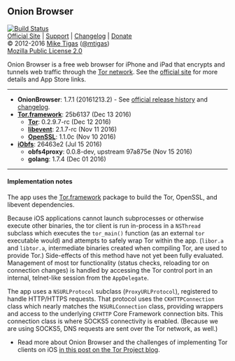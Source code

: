 ## Onion Browser

[![Build Status](https://travis-ci.org/mtigas/OnionBrowser.svg?branch=master)](https://travis-ci.org/mtigas/OnionBrowser)  
[Official Site][official] | [Support][help] | [Changelog][changelog] | [Donate][donate]  
&copy; 2012-2016 [Mike Tigas][miketigas] ([@mtigas](https://twitter.com/mtigas))  
[Mozilla Public License 2.0][license]

Onion Browser is a free web browser for iPhone and iPad that encrypts and tunnels web traffic through the [Tor network][tor]. See the [official site][official] for more details
and App Store links.

---

* **OnionBrowser**: 1.7.1 (20161213.2) - See [official release history][releases] and [changelog][changelog].
* **[Tor.framework][Tor.framework]**: 25b6137 (Dec 13 2016)
  * **[Tor][tor]**: 0.2.9.7-rc (Dec 12 2016)
  * **[libevent][libevent]**: 2.1.7-rc (Nov 11 2016)
  * **[OpenSSL][openssl]**: 1.1.0c (Nov 10 2016)
* **[iObfs][iobfs]**: 26463e2 (Jul 15 2016)
  * **obfs4proxy**: 0.0.8-dev, upstream 97a875e (Nov 15 2016)
  * **golang**: 1.7.4 (Dec 01 2016)

[official]: https://mike.tig.as/onionbrowser/
[help]: https://mike.tig.as/onionbrowser/help/
[releases]: https://github.com/mtigas/OnionBrowser/releases
[changelog]: https://raw.github.com/mtigas/OnionBrowser/master/CHANGES.txt
[donate]: https://mike.tig.as/onionbrowser/#support-project
[miketigas]: https://mike.tig.as/
[license]: https://github.com/mtigas/OnionBrowser/blob/master/LICENSE
[Tor.framework]: https://github.com/iCepa/Tor.framework
[tor]: https://www.torproject.org/
[libevent]: http://libevent.org/
[openssl]: https://www.openssl.org/
[iobfs]: https://github.com/mtigas/iObfs

---

#### Implementation notes

The app uses the [Tor.framework][Tor.framework] package to build the Tor, OpenSSL, and libevent
dependencies.

Because iOS applications cannot launch subprocesses or otherwise execute other
binaries, the tor client is run in-process in a `NSThread` subclass which
executes the `tor_main()` function (as an external `tor` executable would)
and attempts to safely wrap Tor within the app. (`libor.a` and
`libtor.a`, intermediate binaries created when compiling Tor, are used to
provide Tor.) Side-effects of this method have not yet been fully evaluated.
Management of most tor functionality (status checks, reloading tor on connection
changes) is handled by accessing the Tor control port in an internal, telnet-like
session from the `AppDelegate`.

The app uses a `NSURLProtocol` subclass (`ProxyURLProtocol`), registered to
handle HTTP/HTTPS requests. That protocol uses the `CKHTTPConnection` class
which nearly matches the `NSURLConnection` class, providing wrappers and access
to the underlying `CFHTTP` Core Framework connection bits. This connection
class is where SOCKS5 connectivity is enabled. (Because we are using SOCKS5,
DNS requests are sent over the Tor network, as well.)

* Read more about Onion Browser and the challenges of implementing Tor clients on iOS
[in this post on the Tor Project blog](https://blog.torproject.org/blog/tor-heart-onion-browser-and-more-ios-tor).
